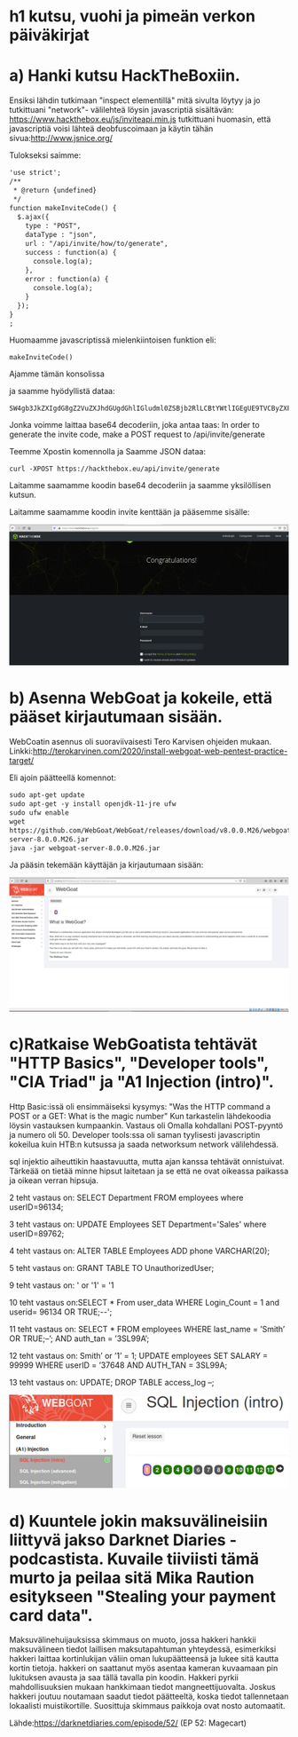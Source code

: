 # h1 kutsu, vuohi ja pimeän verkon päiväkirjat #


# a) Hanki kutsu HackTheBoxiin.

Ensiksi lähdin tutkimaan "inspect elementillä" mitä sivulta löytyy ja jo tutkittuani "network"- välilehteä löysin javascriptiä sisältävän: https://www.hackthebox.eu/js/inviteapi.min.js
tutkittuani huomasin, että javascriptiä voisi lähteä deobfuscoimaan ja käytin tähän sivua:http://www.jsnice.org/

Tulokseksi saimme:
```
'use strict';
/**
 * @return {undefined}
 */
function makeInviteCode() {
  $.ajax({
    type : "POST",
    dataType : "json",
    url : "/api/invite/how/to/generate",
    success : function(a) {
      console.log(a);
    },
    error : function(a) {
      console.log(a);
    }
  });
}
;
```
Huomaamme javascriptissä mielenkiintoisen funktion eli:
```
makeInviteCode()
```
Ajamme tämän konsolissa

ja saamme hyödyllistä dataa:
```
SW4gb3JkZXIgdG8gZ2VuZXJhdGUgdGhlIGludml0ZSBjb2RlLCBtYWtlIGEgUE9TVCByZXF1ZXN0IHRvIC9hcGkvaW52aXRlL2dlbmVyYXRl
```
Jonka voimme laittaa base64 decoderiin, joka antaa taas:
In order to generate the invite code, make a POST request to /api/invite/generate

Teemme Xpostin komennolla ja Saamme JSON dataa:
```
curl -XPOST https://hackthebox.eu/api/invite/generate
```
Laitamme saamamme koodin base64 decoderiin ja saamme yksilöllisen kutsun.

Laitamme saamamme koodin invite kenttään ja pääsemme sisälle:

![kuva](https://raw.githubusercontent.com/samuli-salonen/-Tunkeutumistestaus-ict4tn027-3006-ti-2020s/main/h1/h1_a2.png)


# b) Asenna WebGoat ja kokeile, että pääset kirjautumaan sisään.

WebCoatin asennus oli suoraviivaisesti Tero Karvisen ohjeiden mukaan.
Linkki:http://terokarvinen.com/2020/install-webgoat-web-pentest-practice-target/

Eli ajoin päätteellä komennot:

``` 
sudo apt-get update
sudo apt-get -y install openjdk-11-jre ufw
sudo ufw enable
wget https://github.com/WebGoat/WebGoat/releases/download/v8.0.0.M26/webgoat-server-8.0.0.M26.jar
java -jar webgoat-server-8.0.0.M26.jar 
 ```
Ja pääsin tekemään käyttäjän ja kirjautumaan sisään:

![Like here](https://raw.githubusercontent.com/samuli-salonen/-Tunkeutumistestaus-ict4tn027-3006-ti-2020s/main/h1/h1_b.png)





# c)Ratkaise WebGoatista tehtävät "HTTP Basics", "Developer tools", "CIA Triad" ja "A1 Injection (intro)".


Http Basic:issä oli ensimmäiseksi kysymys: "Was the HTTP command a POST or a GET:
What is the magic number" Kun tarkastelin lähdekoodia löysin vastauksen kumpaankin. Vastaus oli Omalla kohdallani POST-pyyntö ja numero oli 50.
Developer tools:ssa oli saman tyylisesti javascriptin kokeilua kuin HTB:n kutsussa ja saada networksum network välilehdessä.

sql injektio aiheuttikin haastavuutta, mutta ajan kanssa tehtävät onnistuivat. Tärkeää on tietää minne hipsut laitetaan ja se että ne ovat oikeassa paikassa ja oikean verran hipsuja.

2 teht vastaus on: SELECT Department FROM employees where userID=96134;

3 teht vastaus on: UPDATE Employees SET Department='Sales' where userID=89762;

4 teht vastaus on: ALTER TABLE Employees ADD phone VARCHAR(20);

5 teht vastaus on: GRANT TABLE TO UnauthorizedUser;

9 teht vastaus on: ' or '1' = '1

10 teht vastaus on:SELECT * From user_data WHERE Login_Count = 1 and userid= 96134 OR TRUE;--';

11 teht vastaus on: SELECT * FROM employees WHERE last_name = ’Smith’ OR TRUE;–’; AND auth_tan = ’3SL99A’;

12 teht vastaus on: Smith’ or ’1’ = 1; UPDATE employees SET SALARY = 99999 WHERE userID = ’37648 AND AUTH_TAN = 3SL99A;

13 teht vastaus on: UPDATE; DROP TABLE access_log –;



![kuva](https://raw.githubusercontent.com/samuli-salonen/-Tunkeutumistestaus-ict4tn027-3006-ti-2020s/main/h1/webgoat.png)





# d) Kuuntele jokin maksuvälineisiin liittyvä jakso Darknet Diaries -podcastista. Kuvaile tiiviisti tämä murto ja peilaa sitä Mika Raution esitykseen "Stealing your payment card data".



Maksuvälinehuijauksissa skimmaus on muoto, jossa hakkeri hankkii maksuvälineen tiedot laillisen maksutapahtuman yhteydessä, esimerkiksi hakkeri laittaa kortinlukijan väliin oman lukupäätteensä ja lukee sitä kautta kortin tietoja. hakkeri on saattanut myös asentaa kameran kuvaamaan pin lukituksen avausta ja saa tällä tavalla pin koodin. Hakkeri pyrkii mahdollisuuksien mukaan hankkimaan tiedot mangneettijuovalta. Joskus hakkeri joutuu noutamaan saadut tiedot päätteeltä, koska tiedot tallennetaan lokaalisti muistikortille. Suosittuja skimmaus paikkoja ovat nosto automaatit.

Lähde:https://darknetdiaries.com/episode/52/ (EP 52: Magecart)
